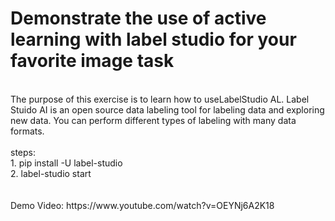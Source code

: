 # Demonstrate the use of active learning with label studio for your favorite image task </br>
</br>
The purpose of this exercise is to learn how to useLabelStudio AL. Label Stuido AI is an open source data labeling tool for labeling data and exploring new data. You can perform different types of labeling with many data formats. </br>
</br>
steps: </br>
1. pip install -U label-studio </br>
2. label-studio start </br>
</br>
</br>
Demo Video: https://www.youtube.com/watch?v=OEYNj6A2K18
</br>

